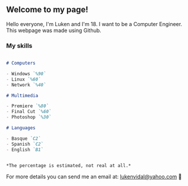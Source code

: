 ## Welcome to my page!

Hello everyone, I'm Luken and I'm 18. I want to be a Computer Engineer. This webpage was made using Github. 

### My skills

```markdown

# Computers

- Windows `%90`
- Linux `%60`
- Network `%40`

# Multimedia

- Premiere `%80`
- Final Cut `%60`
- Photoshop `%30`

# Languages

- Basque `C2`
- Spanish `C2`
- English `B1`


*The percentage is estimated, not real at all.*
```

For more details you can send me an email at: lukenvidal@yahoo.com :postbox:

